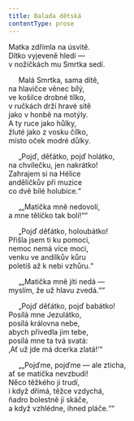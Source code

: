 ```yaml
---
title: Balada dětská
contentType: prose
---
```


Matka zdřímla na úsvitě.  
Dítko vyjeveně hledí —  
v nožičkách mu Smrtka sedí.

  

     Malá Smrtka, sama dítě,  
na hlavičce věnec bílý,  
ve košilce drobné tílko,  
v ručkách drží hravé sítě  
jako v honbě na motýly.  
A ty ruce jako hůlky,  
žluté jako z vosku čílko,  
místo oček modré důlky.

  

     „Pojď, děťátko, pojď holátko,  
na chvílečku, jen nakrátko!  
Zahrajem si na Hélice  
andělíčkův při muzice  
co dvě bílé holubice.“

  

     „„Matička mně nedovolí,  
a mne tělíčko tak bolí!““

  

     „Pojď děťátko, holoubátko!  
Přišla jsem ti ku pomoci,  
nemoc nemá více moci,  
venku ve andílkův kůru  
poletíš až k nebi vzhůru.“

  

     „„Matička mně jíti nedá —  
myslím, že už hlavu zvedá.““

  

     „Pojď děťátko, pojď babátko!  
Posílá mne Jezulátko,  
posílá královna nebe,  
abych přivedla jim tebe,  
posílá mne ta tvá svatá:  
‚Ať už jde má dcerka zlatá!‘“

  

     „„Pojďme, pojďme — ale zticha,  
ať se matička nevzbudí!  
Něco těžkého ji trudí,  
i když dřímá, těžce vzdychá,  
ňadro bolestně jí skáče,  
a když vzhlédne, ihned pláče.““
